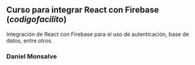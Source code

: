 ## Curso para integrar React con Firebase (_codigofacilito_)

Integración de React con Firebase para el uso de autenticación, base de datos, entre otros.

### Daniel Monsalve
